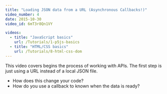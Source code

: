 ```yaml
---
title: "Loading JSON data from a URL (Asynchronous Callbacks!)"
video_number: 4
date: 2015-10-30
video_id: 6mT3r8Qn1VY

videos:
  - title: "JavaScript basics"
    url: /Tutorials/1-p5js-basics
  - title: "HTML/CSS basics"
    url: /Tutorials/8-html-css-dom
---
```


This video covers begins the process of working with APIs.
The first step is just using a URL instead of a local JSON file.

- How does this change your code?
- How do you use a callback to known when the data is ready?
